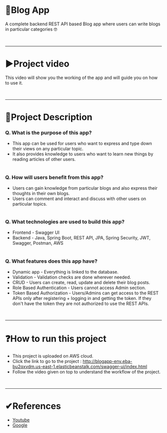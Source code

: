 # 📝Blog App

A complete backend REST API based Blog app where users can write blogs in particular categories 🤓

<br/>
<hr>

# ▶Project video
This video will show you the working of the app and will guide you on how to use it.

<br/>
<hr>

# 📄Project Description
### Q. What is the purpose of this app?
- This app can be used for users who want to express and type down their views on any particular topic.
- It also provides knowledge to users who want to learn new things by reading articles of other users.
#

### Q. How will users benefit from this app?
- Users can gain knowledge from particular blogs and also express their thoughts in their own blogs.
- Users can comment and interact and discuss with other users on particular topics.
#

### Q. What technologies are used to build this app?
- Frontend - Swagger UI
- Backend - Java, Spring Boot, REST API, JPA, Spring Security, JWT, Swagger, Postman, AWS
#

### Q. What features does this app have?
- Dynamic app - Everything is linked to the database.
- Validation - Validation checks are done wherever needed.
- CRUD - Users can create, read, update and delete their blog posts.
- Role Based Authentication - Users cannot access Admin section. 
- Token Based Authorization - Users/Admins can get access to the REST APIs only after registering + logging in and getting the token. If they don't have the token they are not authorized to use the REST APIs.

<br/>
<hr>

# ❓How to run this project
- This project is uploaded on AWS cloud.
- Click the link to go to the project : http://blogapp-env.eba-bu2qxvdm.us-east-1.elasticbeanstalk.com/swagger-ui/index.html
- Follow the video given on top to understand the workflow of the project.

<br/>
<hr>

# ✔References
* [Youtube](https://www.youtube.com/watch?v=Uh-N_6Lccr4)
* [Google](https://www.google.com/)
